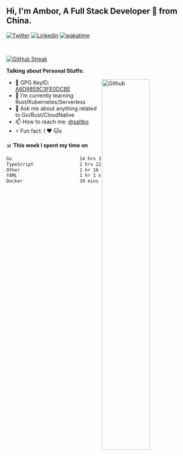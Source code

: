 ## Hi, I'm Ambor, A Full Stack Developer 🚀 from China.

[![Twitter](https://img.shields.io/badge/-saltbo-1ca0f1?style=flat&logo=twitter&logoColor=white)](https://twitter.com/rdsaltbo)
[![Linkedin](https://img.shields.io/badge/-saltbo-blue?style=flat&logo=Linkedin&logoColor=white)](https://www.linkedin.com/in/saltbo/)
[![wakatime](https://wakatime.com/badge/user/f82b1c77-faab-48cd-aef5-a12c0aff104b.svg)](https://wakatime.com/@f82b1c77-faab-48cd-aef5-a12c0aff104b)

&nbsp;  

[![GitHub Streak](https://streak-stats.demolab.com/?user=saltbo&hide_border=true&date_format=M%20j%5B%2C%20Y%5D)](https://git.io/streak-stats)


**Talking about Personal Stuffs:**
<!-- Any image aligned to the right. Beware the width  -->
<img width="50%" align="right" alt="Github" src="https://raw.githubusercontent.com/saltbo/saltbo/master/images/git-header.svg" />

- 🤘 GPG KeyID: [A6D9859C3FE0DCBE](https://saltbo.cn/pgp_keys.asc)
- 🌱 I’m currently learning Rust/Kubernetes/Serverless
- 💬 Ask me about anything related to Go/Rust/CloudNative
- 📫 How to reach me: [@saltbo](https://t.me/saltbo)
- ⚡ Fun fact: I :heart: :cat:s


📊 **This week I spent my time on**
<!--START_SECTION:waka-->

```txt
Go                         14 hrs 19 mins  █████████████████░░░░░░░░   68.19 %
TypeScript                 2 hrs 22 mins   ██▓░░░░░░░░░░░░░░░░░░░░░░   11.32 %
Other                      1 hr 16 mins    █▓░░░░░░░░░░░░░░░░░░░░░░░   06.06 %
YAML                       1 hr 1 min      █▒░░░░░░░░░░░░░░░░░░░░░░░   04.87 %
Docker                     39 mins         ▓░░░░░░░░░░░░░░░░░░░░░░░░   03.12 %
```

<!--END_SECTION:waka-->
